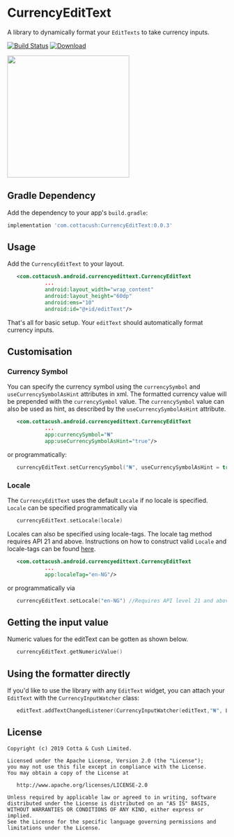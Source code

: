 # CurrencyEditText 

A library to dynamically format your `EditTexts` to take currency inputs.

[![Build Status](https://travis-ci.com/CottaCush/CurrencyEditText.svg?branch=master)](https://travis-ci.com/CottaCush/CurrencyEditText)
[ ![Download](https://api.bintray.com/packages/cottacush/maven/CurrencyEditText/images/download.svg) ](https://bintray.com/cottacush/maven/CurrencyEditText/_latestVersion)

<img src="https://raw.githubusercontent.com/cottacush/currencyEditText/master/sample.gif" width="280" />


## Gradle Dependency

Add the dependency to your app's `build.gradle`:

```groovy
implementation 'com.cottacush:CurrencyEditText:0.0.3'
```

## Usage

Add the `CurrencyEditText` to your layout. 
```xml
   <com.cottacush.android.currencyedittext.CurrencyEditText
            ...
            android:layout_width="wrap_content"
            android:layout_height="60dp"
            android:ems="10"
            android:id="@+id/editText"/>
```
That's all for basic setup. Your `editText` should automatically format currency inputs.
 
 
## Customisation

### Currency Symbol
You can specify the currency symbol using the  `currencySymbol` and `useCurrencySymbolAsHint` attributes in xml. 
The formatted currency value will be prepended with the `currencySymbol` value. The `currencySymbol` value can also 
be used as hint, as described by the `useCurrencySymbolAsHint` attribute.
 
```xml
   <com.cottacush.android.currencyedittext.CurrencyEditText
            ...
            app:currencySymbol="₦"
            app:useCurrencySymbolAsHint="true"/>
```
or programmatically:
```kotlin
   currencyEditText.setCurrencySymbol("₦", useCurrencySymbolAsHint = true)
```

### Locale 
The `CurrencyEditText` uses the default `Locale` if no locale is specified. `Locale` can be specified programmatically via
```kotlin
   currencyEditText.setLocale(locale)
```
 Locales can also be specified using locale-tags. The locale tag method requires API 21 and above. Instructions on how to construct
 valid `Locale` and locale-tags can be found [here](https://docs.oracle.com/javase/tutorial/i18n/locale/create.html#factory).
  
 ```xml
    <com.cottacush.android.currencyedittext.CurrencyEditText
             ...
             app:localeTag="en-NG"/>
 ```
 or programmatically via 
 
 ```kotlin
    currencyEditText.setLocale("en-NG") //Requires API level 21 and above.
 ```
        
## Getting the input value

Numeric values for the editText can be gotten as shown below. 
 ```kotlin
    currencyEditText.getNumericValue()
 ```
 
## Using the formatter directly
 If you'd like to use the library with any `EditText` widget, you can attach your `EditText` with the `CurrencyInputWatcher` class:
  
 ```kotlin
    editText.addTextChangedListener(CurrencyInputWatcher(editText,"₦", Locale.getDefault()))
 ```
 
##  License

    Copyright (c) 2019 Cotta & Cush Limited.

    Licensed under the Apache License, Version 2.0 (the "License");
    you may not use this file except in compliance with the License.
    You may obtain a copy of the License at

       http://www.apache.org/licenses/LICENSE-2.0

    Unless required by applicable law or agreed to in writing, software
    distributed under the License is distributed on an "AS IS" BASIS,
    WITHOUT WARRANTIES OR CONDITIONS OF ANY KIND, either express or implied.
    See the License for the specific language governing permissions and
    limitations under the License.
